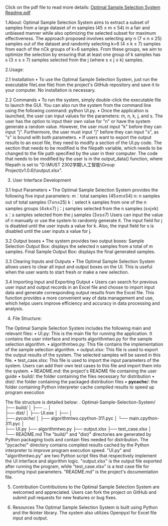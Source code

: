 Click on the pdf file to read more details: 
[Optimal Sample Selection System Readme.pdf](https://github.com/weicongpang/Optimal-Sample-Selection-System/files/11420071/Optimal.Sample.Selection.System.Readme.pdf)

1.About: 
Optimal Sample Selection System aims to extract a subset of samples from a large dataset of m samples (45 ≤ m ≤ 54) in a fair and unbiased manner while also optimizing the selected subset for maximum effectiveness. The approach proposed involves selecting any n (7 ≤ n ≤ 25) samples out of the dataset and randomly selecting k=6 (4 ≤ k ≤ 7) samples from each of the nCk groups of k=6 samples. From these groups, we aim to optimize the selection by ensuring that at least one group of k samples has s (3 ≤ s ≤ 7) samples selected from the j (where s ≤ j ≤ k) samples.

2.Usage: 

2.1  Installation
• To use the Optimal Sample Selection System, just run the executable file(.exe file) from the project's GitHub repository and save it to your computer. No installation is necessary.

2.2  Commands
•	To run the system, simply double-click the executable file to launch the GUI. You can also run the system from the command line using the following command:
python UI.py.
•	Once the application is launched, the user can input values for the parameters: m, n, k, j, and s. The user has the option to input their own value for "n" or have the system generate a random value. However, the user must input "k" before they can input "j". Furthermore, the user must input "j" before they can input "s", as "s" is bound with both parameters.
•	If users want to export the output results to an excel file, they need to modify a section of the UI.py code. The section that needs to be modified is the filepath variable, which needs to be changed to the file path specified by the user in their computer. The code that needs to be modified by the user is in the output_data() function, where filepath is set to "D:\MUST 2302学期\人工智能\Group Project(v1.0.6)\output.xlsx".

3. User Interface Development

3.1 Input Parameters
•	The Optimal Sample Selection System provides the following five input parameters:
m：total samples (45≤m≤54)
n:  n samples out of total samples (7≤n≤25)
k：select k samples from one of the n samples groups (4≤k≤7)
j：j samples selected from the n samples (s≤j≤k)
s：s samples selected from the j samples (3≤s≤7)
Users can input the value of n manually or use the system to randomly generate it. The input field for j is disabled until the user inputs a value for k. Also, the input field for s is disabled until the user inputs a value for j. 

3.2 Output boxes
•	The system provides two output boxes:
Sample Selection Output Box: displays the selected n samples from a total of m samples.
Final Sample Output Box: displays the final generated samples. 
  
3.3 Clearing Inputs and Outputs
•	The Optimal Sample Selection System allows users to clear all input and output boxes on the UI. This is useful when the user wants to start fresh or make a new selection.

3.4 Importing Input and Exporting Output
•	Users can search for previous user input and output records in an Excel file and choose to import input data and generate corresponding output results from the Excel file. This function provides a more convenient way of data management and use, which helps users improve efficiency and accuracy in data processing and analysis.


4. File Structure: 

The Optimal Sample Selection System includes the following main and relevant files:
•	UI.py: This is the main file for running the application. It contains the user interface and imports algorithmtwo.py for the sample selection algorithm.
•	algorithmtwo.py: This file contains the implementation of the sample selection algorithm.
•	output.xlsx: This file is used to export the output results of the system. The selected samples will be saved in this file.
•	test_case.xlsx: This file is used to import the input parameters of the system. Users can add their own test cases to this file and import them into the system.
•	README.md: the project's README file containing the user guide
•	build/: the folder containing the files necessary for distribution
•	dist/: the folder containing the packaged distribution files
•	__pycache__/: the folder containing Python interpreter cache compiled results to speed up program execution

The file structure is detailed below:
.
Optimal-Sample-Selection-System/
├── build/
│   ├── ...
│   
├── dist/
│   ├── UI.exe
│   ├── 
│   
├── _pycache_/
│   ├── algorithmtwo.cpython-311.pyc
│   └── main.cpython-311.pyc
│   
├── UI.py
├── algorithmtwo.py
├── output.xlsx
├── test_case.xlsx
│   
└── README.md
The "build/" and "dist/" directories are generated by Python packaging tools and contain files needed for distribution.
The "pycache/" directory contains compiled results cached by the Python interpreter to improve program execution speed.
"UI.py" and "algorithmtwo.py" are two Python script files that respectively implement the UI interface and algorithm logic.
"output.xlsx" is the output file exported after running the program, while "test_case.xlsx" is a test case file for importing input parameters.
"README.md" is the project's documentation file.

5. Contribution
Contributions to the Optimal Sample Selection System are welcomed and appreciated. Users can fork the project on GitHub and submit pull requests for new features or bug fixes.

6. Resources
The Optimal Sample Selection System is built using Python and the tkinter library. The system also utilizes Openpyxl for Excel file input and output.




